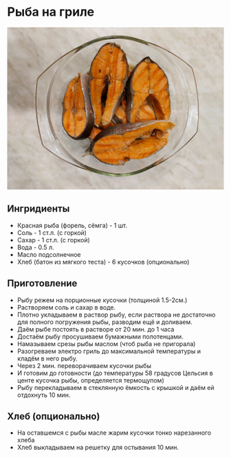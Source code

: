 # Рыба на гриле

![Картинка](lookme.jpg)

## Ингридиенты

* Красная рыба (форель, сёмга) - 1 шт.
* Соль - 1 ст.л. (с горкой)
* Сахар - 1 ст.л. (с горкой)
* Вода - 0.5 л.
* Масло подсолнечное
* Хлеб (батон из мягкого теста) - 6 кусочков (опционально)

## Приготовление

* Рыбу режем на порционные кусочки (толщиной 1.5-2см.)
* Растворяем соль и сахар в воде.
* Плотно укладываем в раствор рыбу, если раствора не достаточно для полного погружения рыбы, разводим ещё и доливаем.
* Даём рыбе постоять в растворе от 20 мин. до 1 часа
* Достаём рыбу просушиваем бумажными полотенцами.
* Намазываем срезы рыбы маслом (чтоб рыба не пригорала)
* Разогреваем электро гриль до максимальной температуры и кладём в него рыбу.
* Через 2 мин. переворачиваем кусочки рыбы
* И готовим до готовности (до температуры 58 градусов Цельсия в центе кусочка рыбы, определяется термощупом)
* Рыбу перекладываем в стеклянную ёмкость с крышкой и даём ей отдохнуть 10 мин.

## Хлеб (опционально)

* На оставшемся с рыбы масле жарим кусочки тонко нарезанного хлеба
* Хлеб выкладываем на решетку для остывания 10 мин.
